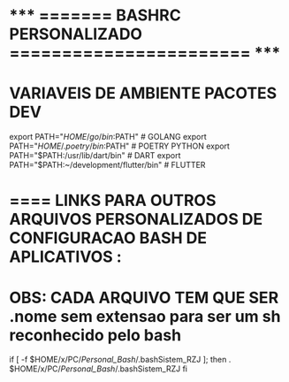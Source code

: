 # *** =======  BASHRC PERSONALIZADO  ======================= ***

# VARIAVEIS DE AMBIENTE PACOTES DEV
export PATH="$HOME/go/bin:$PATH" # GOLANG
export PATH="$HOME/.poetry/bin:$PATH" # POETRY PYTHON
export PATH="$PATH:/usr/lib/dart/bin" # DART
export PATH="$PATH:~/development/flutter/bin" # FLUTTER

# ==== LINKS PARA OUTROS ARQUIVOS PERSONALIZADOS DE CONFIGURACAO BASH DE APLICATIVOS :
# OBS: CADA ARQUIVO TEM QUE SER .nome sem extensao para ser um sh reconhecido pelo bash

if [ -f $HOME/x/PC/_Personal_Bash_/.bashSistem_RZJ ]; then
    . $HOME/x/PC/_Personal_Bash_/.bashSistem_RZJ
fi

